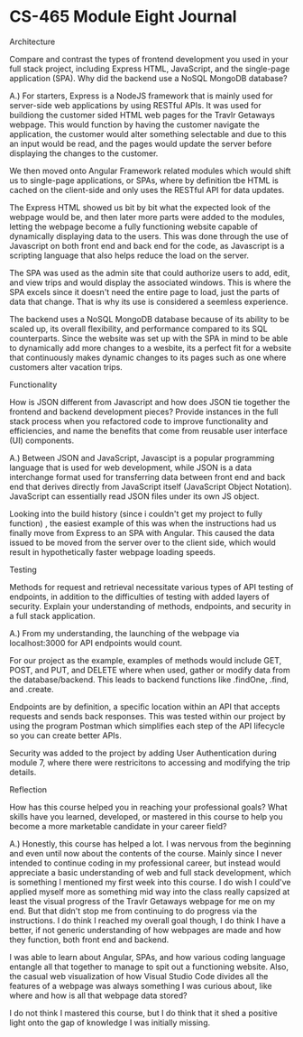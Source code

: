 # CS-465 Module Eight Journal

Architecture

Compare and contrast the types of frontend development you used in your full stack project, including Express HTML, JavaScript, and the single-page application (SPA).
Why did the backend use a NoSQL MongoDB database?

A.) For starters, Express is a NodeJS framework that is mainly used for server-side web applications by using RESTful APIs. It was used for buildiong the customer sided HTML web pages for the Travlr Getaways webpage. This would function by having the customer navigate the application, the customer would alter something selectable and due to this an input would be read, and the pages would update the server before displaying the changes to the customer.

We then moved onto Angular Framework related modules which would shift us to single-page applications, or SPAs, where by definition tbe HTML is cached on the client-side and only uses the RESTful API for data updates.

The Express HTML showed us bit by bit what the expected look of the webpage would be, and then later more parts were added to the modules, letting the webpage become a fully functioning website capable of dynamically displaying data to the users. This was done through the use of Javascript on both front end and back end for the code, as Javascript is a scripting language that also helps reduce the load on the server.

The SPA was used as the admin site that could authorize users to add, edit, and view trips and would display the associated windows. This is where the SPA excels since it doesn't need the entire page to load, just the parts of data that change. That is why its use is considered a seemless experience.

The backend uses a NoSQL MongoDB database because of its ability to be scaled up, its overall flexibility, and performance compared to its SQL counterparts. Since the website was set up with the SPA in mind to be able to dynamically add more changes to a wesbite, its a perfect fit for a website that continuously makes dynamic changes to its pages such as one where customers alter vacation trips.


Functionality

How is JSON different from Javascript and how does JSON tie together the frontend and backend development pieces?
Provide instances in the full stack process when you refactored code to improve functionality and efficiencies, and name the benefits that come from reusable user interface (UI) components.

A.) Between JSON and JavaScript, Javascipt is a popular programming language that is used for web development, while JSON is
a data interchange format used for transferring data between front end and back end that derives directly from JavaScript itself (JavaScript Object Notation). JavaScript can essentially read JSON files under its own JS object.

Looking into the build history (since i couldn't get my project to fully function) , the easiest example of this was when the instructions had us finally move from Express to an SPA with Angular. This caused the data issued to be moved from the server over to the client side, which would result in hypothetically faster webpage loading speeds.

Testing

Methods for request and retrieval necessitate various types of API testing of endpoints, in addition to the difficulties of testing with added layers of security. Explain your understanding of methods, endpoints, and security in a full stack application.

A.) From my understanding, the launching of the webpage via localhost:3000 for API endpoints would count.

For our project as the example, examples of methods would include GET, POST, and PUT, and DELETE where when used, gather or modify data from the database/backend. This leads to backend functions like .findOne, .find, and .create.

Endpoints are by definition, a specific location within an API that accepts requests and sends back responses. This was tested within our project by using the program Postman which simplifies each step of the API lifecycle so you can create better APIs.

Security was added to the project by adding User Authentication during module 7, where there were restricitons to accessing and modifying the trip details.

Reflection

How has this course helped you in reaching your professional goals? What skills have you learned, developed, or mastered in this course to help you become a more marketable candidate in your career field?

A.) Honestly, this course has helped a lot. I was nervous from the beginning and even until now about the contents of the course. Mainly since I never intended to continue coding in my professional career, but instead would appreciate a basic understanding of web and full stack development, which is something I mentioned my first week into this course. I do wish I could've applied myself more as something mid way into the class really capsized at least the visual progress of the Travlr Getaways webpage for me on my end. But that didn't stop me from continuing to do progress via the instructions. I do think I reached my overall goal though, I do think I have a better, if not generic understanding of how webpages are made and how they function, both front end and backend. 

I was able to learn about Angular, SPAs, and how various coding language entangle all that together to manage to spit out a functioning website. Also, the casual web visualization of how Visual Studio Code divides all the features of a webpage was always something I was curious about, like where and how is all that webpage data stored?

I do not think I mastered this course, but I do think that it shed a positive light onto the gap of knowledge I was initially missing.
